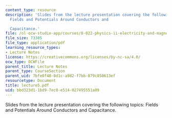 ```yaml
---
content_type: resource
description: 'Slides from the lecture presentation covering the following topics:
  Fields and Potentials Around Conductors and

  Capacitance.'
file: /ol-ocw-studio-app/courses/8-022-physics-ii-electricity-and-magnetism-fall-2004/bbd323d11bd97ec8e514027495551a09_lecture5.pdf
file_size: 73305
file_type: application/pdf
learning_resource_types:
- Lecture Notes
license: https://creativecommons.org/licenses/by-nc-sa/4.0/
ocw_type: OCWFile
parent_title: Lecture Notes
parent_type: CourseSection
parent_uid: 7bfe8f48-8d1c-a982-f7bb-879c850613ef
resourcetype: Document
title: lecture5.pdf
uid: bbd323d1-1bd9-7ec8-e514-027495551a09
---
```

Slides from the lecture presentation covering the following topics: Fields and Potentials Around Conductors and
Capacitance.